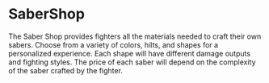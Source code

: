# SaberShop
The Saber Shop provides fighters all the materials needed to craft their own sabers. Choose from a variety of colors, hilts, and shapes for a personalized experience. Each shape will have different damage outputs and fighting styles. The price of each saber will depend on the complexity of the saber crafted by the fighter. 
